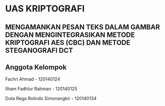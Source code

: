 # UAS KRIPTOGRAFI 

## MENGAMANKAN PESAN TEKS DALAM GAMBAR DENGAN MENGINTEGRASIKAN METODE KRIPTOGRAFI AES (CBC) DAN METODE STEGANOGRAFI DCT

## Anggota Kelompok
Fachri Ahmad - 120140124

Ilham Fadhlur Rahman - 120140125

Duta Rega Rolindo Simonangkir - 120140134
